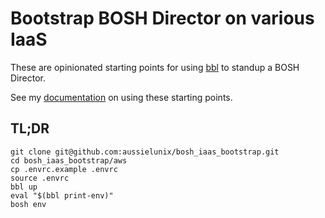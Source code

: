 # Bootstrap BOSH Director on various IaaS

These are opinionated starting points for using [bbl](https://github.com/cloudfoundry/bosh-bootloader/) to standup a BOSH Director.

See my [documentation](https://bosh.valueline.io/bootstrap-bosh-director/) on using these starting points.

## TL;DR

```
git clone git@github.com:aussielunix/bosh_iaas_bootstrap.git
cd bosh_iaas_bootstrap/aws
cp .envrc.example .envrc
source .envrc
bbl up
eval "$(bbl print-env)"
bosh env
```

